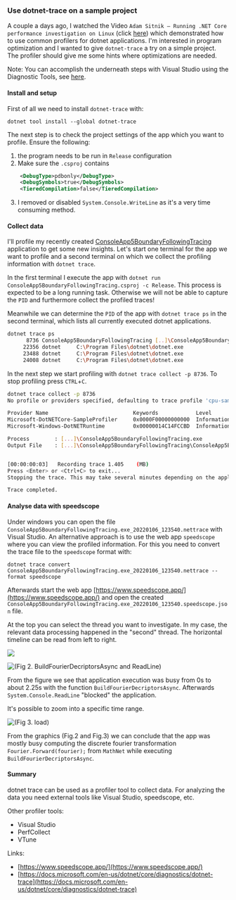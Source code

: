 ### Use dotnet-trace on a sample project

A couple a days ago, I watched the Video `Adam Sitnik — Running .NET Core performance investigation on Linux` (click [here](https://youtu.be/y4-h3qyDpJo)) which demonstrated how to use common profilers for dotnet applications. I'm interested in program optimization and I wanted to give `dotnet-trace` a try on a simple project. The profiler should give me some hints where optimizations are needed.

Note: You can accomplish the underneath steps with Visual Studio using the Diagnostic Tools, see [here](https://docs.microsoft.com/en-us/visualstudio/profiling/beginners-guide-to-performance-profiling?view=vs-2022).

#### Install and setup

First of all we need to install `dotnet-trace` with:

`dotnet tool install --global dotnet-trace`

The next step is to check the project settings of the app which you want to profile. Ensure the following:

1. the program needs to be run in `Release` configuration
2. Make sure the `.csproj` contains

```xml
    <DebugType>pdbonly</DebugType>
    <DebugSymbols>true</DebugSymbols>
    <TieredCompilation>false</TieredCompilation>
```

3. I removed or disabled `System.Console.WriteLine` as it's a very time consuming method.

#### Collect data

I'll profile my recently created [ConsoleApp5BoundaryFollowingTracing](https://github.com/mfe-/ConsoleApp5BoundaryFollowingTracing/tree/feature/fourierdescriptor) application to get some new insights. Let's start one terminal for the app we want to profile and a second terminal on which we collect the profiling information with `dotnet trace`.

In the first terminal I execute the app with
`dotnet run ConsoleApp5BoundaryFollowingTracing.csproj -c Release`. This process is expected to be a long running task. Otherwise we will not be able to capture the `PID` and furthermore collect the profiled traces!

Meanwhile we can determine the `PID` of the app with `dotnet trace ps` in the second terminal, which lists all currently executed dotnet applications.

```bash
dotnet trace ps
      8736 ConsoleApp5BoundaryFollowingTracing [..]\ConsoleApp5BoundaryFollowingTracing.exe
     22356 dotnet     C:\Program Files\dotnet\dotnet.exe
     23488 dotnet     C:\Program Files\dotnet\dotnet.exe
     24008 dotnet     C:\Program Files\dotnet\dotnet.exe
```

In the next step we start profiling with `dotnet trace collect -p 8736`. To stop profiling press `CTRL`+`C`.

```bash
dotnet trace collect -p 8736
No profile or providers specified, defaulting to trace profile 'cpu-sampling'

Provider Name                           Keywords            Level               Enabled By
Microsoft-DotNETCore-SampleProfiler     0x0000F00000000000  Informational(4)    --profile
Microsoft-Windows-DotNETRuntime         0x00000014C14FCCBD  Informational(4)    --profile

Process        : [...]\ConsoleApp5BoundaryFollowingTracing.exe
Output File    : [...]\ConsoleApp5BoundaryFollowingTracing\ConsoleApp5BoundaryFollowingTracing.exe_20220106_123540.nettrace


[00:00:00:03]   Recording trace 1.405    (MB)
Press <Enter> or <Ctrl+C> to exit...
Stopping the trace. This may take several minutes depending on the application being traced.

Trace completed.
```

#### Analyse data with speedscope

Under windows you can open the file `ConsoleApp5BoundaryFollowingTracing.exe_20220106_123540.nettrace` with Visual Studio. An alternative approach is to use the web app `speedscope` where you can view the profiled information. For this you need to convert the trace file to the `speedscope` format with:

`dotnet trace convert ConsoleApp5BoundaryFollowingTracing.exe_20220106_123540.nettrace --format speedscope`

Afterwards start the web app [https://www.speedscope.app/](https://www.speedscope.app/) and open the created `ConsoleApp5BoundaryFollowingTracing.exe_20220106_123540.speedscope.json` file.

At the top you can select the thread you want to investigate. In my case, the relevant data processing happened in the "second" thread. The horizontal timeline can be read from left to right.

![](assets/img/blog/speedscope0.png)

![(Fig 2. BuildFourierDecriptorsAsync and ReadLine)](assets/img/blog/speedscope1.png)

From the figure we see that application execution was busy from 0s to about 2.25s with the function `BuildFourierDecriptorsAsync`. Afterwards `System.Console.ReadLine` "blocked" the application.

It's possible to zoom into a specific time range.

![(Fig 3. load)](assets/img/blog/speedscope3.png)

From the graphics (Fig.2 and Fig.3) we can conclude that the app was mostly busy computing the discrete fourier transformation `Fourier.Forward(fourier);` from `MathNet` while executing `BuildFourierDecriptorsAsync`.

#### Summary

dotnet trace can be used as a profiler tool to collect data. For analyzing the data you need external tools like Visual Studio, speedscope, etc.

Other profiler tools:

- Visual Studio
- PerfCollect
- VTune

Links:

- [https://www.speedscope.app/](https://www.speedscope.app/)
- [https://docs.microsoft.com/en-us/dotnet/core/diagnostics/dotnet-trace](https://docs.microsoft.com/en-us/dotnet/core/diagnostics/dotnet-trace)